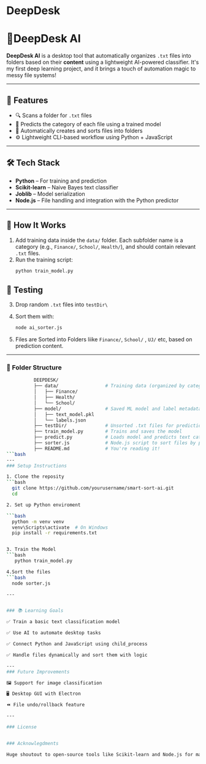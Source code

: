 # DeepDesk

# 🧠DeepDesk AI

**DeepDesk AI** is a desktop tool that automatically organizes `.txt` files into folders based on their **content** using a lightweight AI-powered classifier. It's my first deep learning project, and it brings a touch of automation magic to messy file systems!

---

## 🚀 Features

- 🔍 Scans a folder for `.txt` files
- 🧠 Predicts the category of each file using a trained model
- 📁 Automatically creates and sorts files into folders
- ⚙️ Lightweight CLI-based workflow using Python + JavaScript

---

## 🛠 Tech Stack

- **Python** – For training and prediction
- **Scikit-learn** – Naive Bayes text classifier
- **Joblib** – Model serialization
- **Node.js** – File handling and integration with the Python predictor

---

## 🧪 How It Works

1. Add training data inside the `data/` folder. Each subfolder name is a category (e.g., `Finance/`, `School/`, `Health/`), and should contain relevant `.txt` files.
2. Run the training script:
   ```bash
   python train_model.py

## 🧪 Testing 

3. Drop random `.txt` files into `testDir\`

4.  Sort them with:
    ```bash
    node ai_sorter.js

5. Files are Sorted into Folders liike `Finance/`, `School/` , `UJ/` etc, based on prediction content.

---
### 📂 Folder Structure 
  ```bash
            DEEPDESK/
            ├── data/                 # Training data (organized by category)
            │   ├── Finance/
            │   ├── Health/
            │   └── School/
            ├── model/                # Saved ML model and label metadata
            │   ├── text_model.pkl
            │   └── labels.json
            ├── testDir/              # Unsorted .txt files for prediction
            ├── train_model.py        # Trains and saves the model
            ├── predict.py            # Loads model and predicts text categories
            ├── sorter.js             # Node.js script to sort files by prediction
            ├── README.md             # You're reading it! 
  ```bash
---
### Setup Instructions

1. Clone the reposity
  ```bash
    git clone https://github.com/yourusername/smart-sort-ai.git
    cd 

2. Set up Python enviroment

  ```bash
    python -m venv venv
    venv\Scripts\activate  # On Windows
    pip install -r requirements.txt


3. Train the Model
  ```bash
     python train_model.py

4.Sort the files
  ```bash
    node sorter.js

---


### 📚 Learning Goals

✅ Train a basic text classification model

✅ Use AI to automate desktop tasks

✅ Connect Python and JavaScript using child_process

✅ Handle files dynamically and sort them with logic

---
### Future Improvements

🖼 Support for image classification

🖥 Desktop GUI with Electron

⏪ File undo/rollback feature

---

### License


### Acknowlegdments

Huge shoutout to open-source tools like Scikit-learn and Node.js for making this kind of project so accessible

